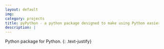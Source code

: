 ```yaml
---
layout: default
img:
category: projects
title: pyPython - a python package designed to make using Python easier
description: |
---
```


Python package for Python.
{: .text-justify}
